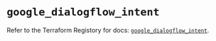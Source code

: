 # `google_dialogflow_intent`

Refer to the Terraform Registory for docs: [`google_dialogflow_intent`](https://registry.terraform.io/providers/hashicorp/google-beta/5.3.0/docs/resources/google_dialogflow_intent).
